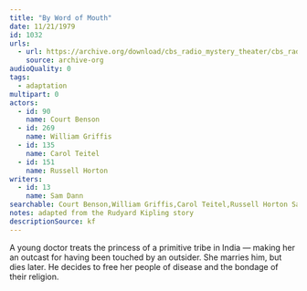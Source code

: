 ```yaml
---
title: "By Word of Mouth"
date: 11/21/1979
id: 1032
urls: 
  - url: https://archive.org/download/cbs_radio_mystery_theater/cbs_radio_mystery_theater-1001-1050.zip/cbs_radio_mystery_theater-1001-1050%2Fcbsrmt_1032_by_word_of_mouth.mp3
    source: archive-org
audioQuality: 0
tags: 
  - adaptation
multipart: 0
actors:  
  - id: 90
    name: Court Benson  
  - id: 269
    name: William Griffis  
  - id: 135
    name: Carol Teitel  
  - id: 151
    name: Russell Horton
writers:  
  - id: 13
    name: Sam Dann
searchable: Court Benson,William Griffis,Carol Teitel,Russell Horton Sam Dann
notes: adapted from the Rudyard Kipling story
descriptionSource: kf
---
```

A young doctor treats the princess of a primitive tribe in India — making her an outcast for having been touched by an outsider. She marries him, but dies later. He decides to free her people of disease and the bondage of their religion.